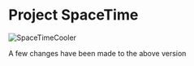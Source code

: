# Project SpaceTime



![SpaceTimeCooler](https://user-images.githubusercontent.com/71661926/124883860-9bf3f400-df86-11eb-9919-b69f961eeeac.gif)


A few changes have been made to the above version
